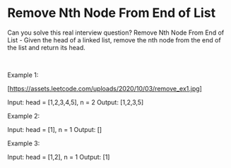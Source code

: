 # Remove Nth Node From End of List

Can you solve this real interview question? Remove Nth Node From End of List - Given the head of a linked list, remove the nth node from the end of the list and return its head.

 

Example 1:

[https://assets.leetcode.com/uploads/2020/10/03/remove_ex1.jpg]


Input: head = [1,2,3,4,5], n = 2
Output: [1,2,3,5]


Example 2:


Input: head = [1], n = 1
Output: []


Example 3:


Input: head = [1,2], n = 1
Output: [1]
